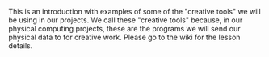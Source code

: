 This is an introduction with examples of some of the "creative tools" we will be using in our projects. We call these "creative tools" because, in our physical computing projects, these are the programs we will send our physical data to for creative work. Please go to the wiki for the lesson details.  
